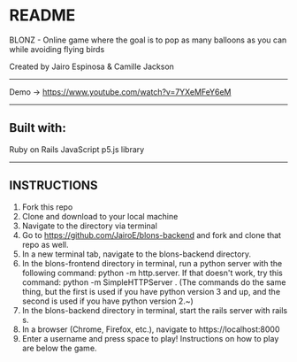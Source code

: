 # README

BLONZ - Online game where the goal is to pop as many balloons as you can while avoiding flying birds

Created by Jairo Espinosa & Camille Jackson

____________
Demo -> https://www.youtube.com/watch?v=7YXeMFeY6eM
____________
## Built with:
Ruby on Rails
JavaScript
p5.js library

____________
## INSTRUCTIONS

1. Fork this repo
2. Clone and download to your local machine
3. Navigate to the directory via terminal
4. Go to https://github.com/JairoE/blons-backend and fork and clone that repo as well.
5. In a new terminal tab, navigate to the blons-backend directory.
6. In the blons-frontend directory in terminal, run a python server with the following command: python -m http.server. If that doesn't work, try this command: python -m SimpleHTTPServer . (The commands do the same thing, but the first is used if you have python version 3 and up, and the second is used if you have python version 2.~)
7. In the blons-backend directory in terminal, start the rails server with rails s.
8. In a browser (Chrome, Firefox, etc.), navigate to https://localhost:8000
9. Enter a username and press space to play! Instructions on how to play are below the game.
